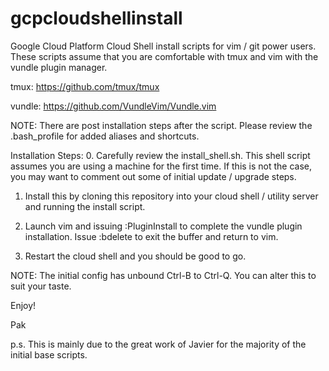 # gcpcloudshellinstall
Google Cloud Platform Cloud Shell install scripts for vim / git power users.  These scripts assume that you are comfortable with tmux and vim with the vundle plugin manager.

tmux: https://github.com/tmux/tmux

vundle: https://github.com/VundleVim/Vundle.vim

NOTE: There are post installation steps after the script. Please review the .bash_profile for added aliases and shortcuts.

Installation Steps:
0. Carefully review the install_shell.sh. This shell script assumes you are using a machine for the first time. If this is not the case, you may want to comment out some of initial update / upgrade steps.

1. Install this by cloning this repository into your cloud shell / utility server and running the install script.

2. Launch vim and issuing :PluginInstall to complete the vundle plugin installation. Issue :bdelete to exit the buffer and return to vim.

3. Restart the cloud shell and you should be good to go.

NOTE: The initial config has unbound Ctrl-B to Ctrl-Q. You can alter this to suit your taste.

Enjoy!

Pak

p.s. This is mainly due to the great work of Javier for the majority of the initial base scripts.
